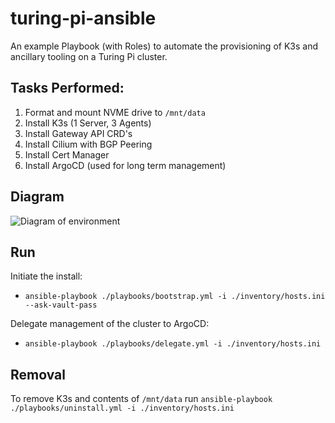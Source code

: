 # turing-pi-ansible

An example Playbook (with Roles) to automate the provisioning of K3s and ancillary tooling on a Turing Pi cluster.

## Tasks Performed:

1. Format and mount NVME drive to `/mnt/data`
2. Install K3s (1 Server, 3 Agents)
3. Install Gateway API CRD's
4. Install Cilium with BGP Peering
5. Install Cert Manager
6. Install ArgoCD (used for long term management)

## Diagram

![Diagram of environment](/images/turing-pi.drawio.png)

## Run

Initiate the install:

* `ansible-playbook ./playbooks/bootstrap.yml -i ./inventory/hosts.ini --ask-vault-pass`

Delegate management of the cluster to ArgoCD:

* `ansible-playbook ./playbooks/delegate.yml -i ./inventory/hosts.ini`

## Removal

To remove K3s and contents of `/mnt/data` run `ansible-playbook ./playbooks/uninstall.yml -i ./inventory/hosts.ini`